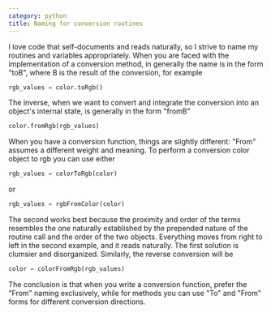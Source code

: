 ```yaml
---
category: python
title: Naming for conversion routines
---
```


I love code that self-documents and reads naturally, so I strive to name
my routines and variables appropriately. When you are faced with the
implementation of a conversion method, in generally the name is in the
form \"toB\", where B is the result of the conversion, for example

```python
rgb_values = color.toRgb()
```

The inverse, when we want to convert and integrate the conversion into
an object\'s internal state, is generally in the form \"fromB\"

```python
color.fromRgb(rgb_values)
```

When you have a conversion function, things are slightly different:
\"From\" assumes a different weight and meaning. To perform a conversion
color object to rgb you can use either

```python
rgb_values = colorToRgb(color)
```

or

```python
rgb_values = rgbFromColor(color)
```

The second works best because the proximity and order of the terms
resembles the one naturally established by the prepended nature of the
routine call and the order of the two objects. Everything moves from
right to left in the second example, and it reads naturally. The first
solution is clumsier and disorganized. Similarly, the reverse conversion
will be

```python
color = colorFromRgb(rgb_values)
```

The conclusion is that when you write a conversion function, prefer the
\"From\" naming exclusively, while for methods you can use \"To\" and
\"From\" forms for different conversion directions.
